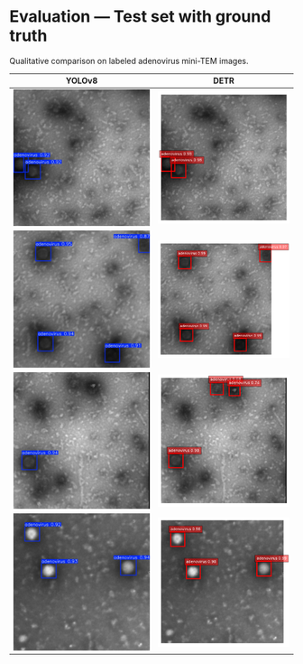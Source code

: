 # Evaluation — Test set with ground truth

Qualitative comparison on labeled adenovirus mini-TEM images.

| YOLOv8 | DETR |
|------|------|
| <img src="images/Evaluation/Yolo/4_patch_1.jpg" width="400"/> | <img src="images/Evaluation/Detr/pred_35.png" width="400"/> |
| <img src="images/Evaluation/Yolo/4_patch_5.jpg" width="400"/> | <img src="images/Evaluation/Detr/pred_36.png" width="400"/> |
| <img src="images/Evaluation/Yolo/5_patch_6.jpg" width="400"/> | <img src="images/Evaluation/Detr/pred_38.png" width="400"/> |
| <img src="images/Evaluation/Yolo/6_patch_1.jpg" width="400"/> | <img src="images/Evaluation/Detr/pred_39.png" width="400"/> |
